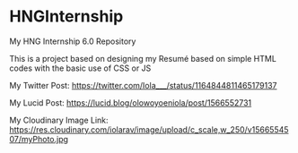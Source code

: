 # HNGInternship
My HNG Internship 6.0 Repository

This is a project based on designing my Resumé based on simple HTML codes with the basic use of CSS or JS

My Twitter Post: https://twitter.com/Iola___/status/1164844811465179137

My Lucid Post: https://lucid.blog/olowoyoeniola/post/1566552731

My Cloudinary Image Link: https://res.cloudinary.com/iolarav/image/upload/c_scale,w_250/v1566554507/myPhoto.jpg
